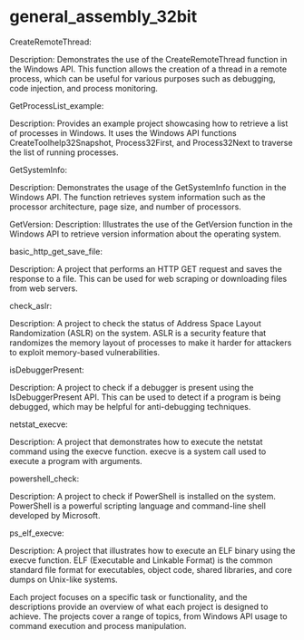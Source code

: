 # general_assembly_32bit

CreateRemoteThread:

Description: Demonstrates the use of the CreateRemoteThread function in the Windows API. This function allows the creation of a thread in a remote process, which can be useful for various purposes such as debugging, code injection, and process monitoring.

GetProcessList_example:

Description: Provides an example project showcasing how to retrieve a list of processes in Windows. It uses the Windows API functions CreateToolhelp32Snapshot, Process32First, and Process32Next to traverse the list of running processes.

GetSystemInfo:

Description: Demonstrates the usage of the GetSystemInfo function in the Windows API. The function retrieves system information such as the processor architecture, page size, and number of processors.

GetVersion:
Description: Illustrates the use of the GetVersion function in the Windows API to retrieve version information about the operating system.

basic_http_get_save_file:

Description: A project that performs an HTTP GET request and saves the response to a file. This can be used for web scraping or downloading files from web servers.

check_aslr:

Description: A project to check the status of Address Space Layout Randomization (ASLR) on the system. ASLR is a security feature that randomizes the memory layout of processes to make it harder for attackers to exploit memory-based vulnerabilities.

isDebuggerPresent:

Description: A project to check if a debugger is present using the IsDebuggerPresent API. This can be used to detect if a program is being debugged, which may be helpful for anti-debugging techniques.

netstat_execve:

Description: A project that demonstrates how to execute the netstat command using the execve function. execve is a system call used to execute a program with arguments.

powershell_check:

Description: A project to check if PowerShell is installed on the system. PowerShell is a powerful scripting language and command-line shell developed by Microsoft.

ps_elf_execve:

Description: A project that illustrates how to execute an ELF binary using the execve function. ELF (Executable and Linkable Format) is the common standard file format for executables, object code, shared libraries, and core dumps on Unix-like systems.

Each project focuses on a specific task or functionality, and the descriptions provide an overview of what each project is designed to achieve. The projects cover a range of topics, from Windows API usage to command execution and process manipulation.

